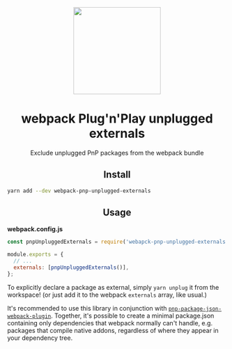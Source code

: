 <div align="center">
  <a href="https://github.com/webpack/webpack">
    <img width="200" height="200" src="https://webpack.js.org/assets/icon-square-big.svg">
  </a>
  <h1>webpack Plug'n'Play unplugged externals</h1>
  <p>Exclude unplugged PnP packages from the webpack bundle</p>
</div>

<h2 align="center">Install</h2>

```bash
yarn add --dev webpack-pnp-unplugged-externals
```

<h2 align="center">Usage</h2>

**webpack.config.js**

```js
const pnpUnpluggedExternals = require('webapck-pnp-unplugged-externals');

module.exports = {
  // ...
  externals: [pnpUnpluggedExternals()],
};
```

To explicitly declare a package as external, simply `yarn unplug` it from the
workspace! (or just add it to the webpack `externals` array, like usual.)

It's recommended to use this library in conjunction with
[`pnp-package-json-webpack-plugin`](https://github.com/kherock/pnp-package-json-webpack-plugin).
Together, it's possible to create a minimal package.json containing only
dependencies that webpack normally can't handle, e.g. packages that compile
native addons, regardless of where they appear in your dependency tree.
